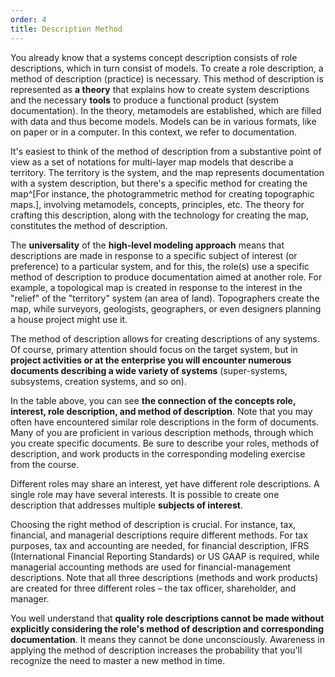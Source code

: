 ```yaml
---
order: 4
title: Description Method
---
```


You already know that a systems concept description consists of role descriptions, which in turn consist of models. To create a role description, a method of description (practice) is necessary. This method of description is represented as **a theory** that explains how to create system descriptions and the necessary **tools** to produce a functional product (system documentation). In the theory, metamodels are established, which are filled with data and thus become models. Models can be in various formats, like on paper or in a computer. In this context, we refer to documentation.

It's easiest to think of the method of description from a substantive point of view as a set of notations for multi-layer map models that describe a territory. The territory is the system, and the map represents documentation with a system description, but there's a specific method for creating the map^[For instance, the photogrammetric method for creating topographic maps.], involving metamodels, concepts, principles, etc. The theory for crafting this description, along with the technology for creating the map, constitutes the method of description.

The **universality** of the **high-level modeling approach** means that descriptions are made in response to a specific subject of interest (or preference) to a particular system, and for this, the role(s) use a specific method of description to produce documentation aimed at another role. For example, a topological map is created in response to the interest in the "relief" of the "territory" system (an area of land). Topographers create the map, while surveyors, geologists, geographers, or even designers planning a house project might use it.

The method of description allows for creating descriptions of any systems. Of course, primary attention should focus on the target system, but in **project activities or at the enterprise you will encounter numerous documents describing a wide variety of systems** (super-systems, subsystems, creation systems, and so on).

In the table above, you can see **the connection of the concepts role, interest, role description, and method of description**. Note that you may often have encountered similar role descriptions in the form of documents. Many of you are proficient in various description methods, through which you create specific documents. Be sure to describe your roles, methods of description, and work products in the corresponding modeling exercise from the course.

Different roles may share an interest, yet have different role descriptions. A single role may have several interests. It is possible to create one description that addresses multiple **subjects of interest**.

Choosing the right method of description is crucial. For instance, tax, financial, and managerial descriptions require different methods. For tax purposes, tax and accounting are needed, for financial description, IFRS (International Financial Reporting Standards) or US GAAP is required, while managerial accounting methods are used for financial-management descriptions. Note that all three descriptions (methods and work products) are created for three different roles – the tax officer, shareholder, and manager.

You well understand that **quality role descriptions cannot be made without explicitly considering the role's method of description and corresponding documentation**. It means they cannot be done unconsciously. Awareness in applying the method of description increases the probability that you'll recognize the need to master a new method in time.